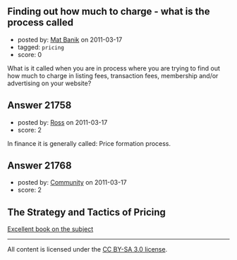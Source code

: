 ## Finding out how much to charge - what is the process called

- posted by: [Mat Banik](https://stackexchange.com/users/-1/6605-mat-banik) on 2011-03-17
- tagged: `pricing`
- score: 0

What is it called when you are in process where you are trying to find out how much to charge in listing fees, transaction fees, membership and/or advertising on your website?


## Answer 21758

- posted by: [Ross](https://stackexchange.com/users/-1/1390-ross) on 2011-03-17
- score: 2

In finance it is generally called: Price formation process.


## Answer 21768

- posted by: [Community](https://stackexchange.com/users/-1/-1-community) on 2011-03-17
- score: 2

<h2>The Strategy and Tactics of Pricing</h2>

<p><a href="http://rads.stackoverflow.com/amzn/click/0136106811" rel="nofollow">Excellent book on the subject</a></p>




---

All content is licensed under the [CC BY-SA 3.0 license](https://creativecommons.org/licenses/by-sa/3.0/).
